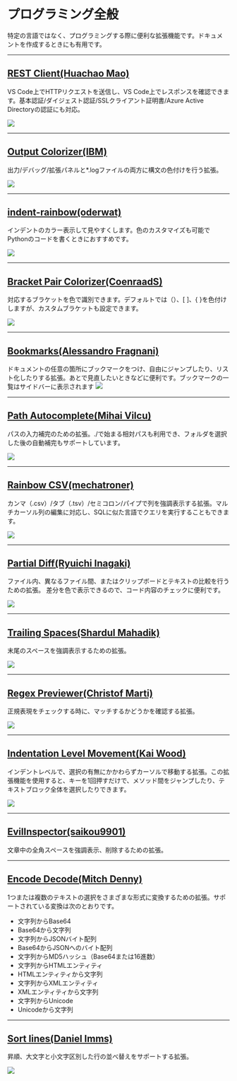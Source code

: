 # プログラミング全般

特定の言語ではなく、プログラミングする際に便利な拡張機能です。ドキュメ
ントを作成するときにも有用です。

---
## [REST Client(Huachao Mao)](https://marketplace.visualstudio.com/items?itemName=humao.rest-client)

VS Code上でHTTPリクエストを送信し、VS Code上でレスポンスを確認できます。基本認証/ダイジェスト認証/SSLクライアント証明書/Azure Active Directoryの認証にも対応。

![](https://raw.githubusercontent.com/Huachao/vscode-restclient/master/images/usage.gif)


---
## [Output Colorizer(IBM)](https://marketplace.visualstudio.com/items?itemName=IBM.output-colorizer)
出力/デバッグ/拡張パネルと*.logファイルの両方に構文の色付けを行う拡張。

![](https://raw.githubusercontent.com/IBM-Bluemix/vscode-log-output-colorizer/master/github-assets/screenshot-1.jpg)


---
## [indent-rainbow(oderwat)](https://marketplace.visualstudio.com/items?itemName=oderwat.indent-rainbow)
インデントのカラー表示して見やすくします。色のカスタマイズも可能でPythonのコードを書くときにおすすめです。

![](https://raw.githubusercontent.com/oderwat/vscode-indent-rainbow/master/assets/example.png)


---
## [Bracket Pair Colorizer(CoenraadS)](https://marketplace.visualstudio.com/items?itemName=CoenraadS.bracket-pair-colorizer)

対応するブラケットを色で識別できます。デフォルトでは（）、[ ]、{ }を色付けしますが、カスタムブラケットも設定できます。

![](https://github.com/CoenraadS/BracketPair/raw/master/images/example.png)


---
## [Bookmarks(Alessandro Fragnani)](https://marketplace.visualstudio.com/items?itemName=alefragnani.Bookmarks)

ドキュメントの任意の箇所にブックマークをつけ、自由にジャンプしたり、リスト化したりする拡張。あとで見直したいときなどに便利です。ブックマークの一覧はサイドバーに表示されます
![](https://github.com/alefragnani/vscode-bookmarks/raw/master/images/bookmarks-toggle.png)


---
## [Path Autocomplete(Mihai Vilcu)](https://marketplace.visualstudio.com/items?itemName=ionutvmi.path-autocomplete)

パスの入力補完のための拡張。./で始まる相対パスも利用でき、フォルダを選択した後の自動補完もサポートしています。

![](https://raw.githubusercontent.com/ionutvmi/path-autocomplete/master/demo/path-autocomplete.gif)

---
## [Rainbow CSV(mechatroner)](https://marketplace.visualstudio.com/items?itemName=mechatroner.rainbow-csv)

カンマ（.csv）/タブ（.tsv）/セミコロン/パイプで列を強調表示する拡張。マルチカーソル列の編集に対応し、SQLに似た言語でクエリを実行することもできます。

![](https://i.imgur.com/PRFKVIN.png)


---
## [Partial Diff(Ryuichi Inagaki)](https://marketplace.visualstudio.com/items?itemName=ryu1kn.partial-diff)

ファイル内、異なるファイル間、またはクリップボードとテキストの比較を行うための拡張。
差分を色で表示できるので、コード内容のチェックに便利です。

![](https://raw.githubusercontent.com/ryu1kn/vscode-partial-diff/master/images/public.gif)


---
## [Trailing Spaces(Shardul Mahadik)](https://marketplace.visualstudio.com/items?itemName=shardulm94.trailing-spaces)

末尾のスペースを強調表示するための拡張。

![](https://shardulm94.gallerycdn.vsassets.io/extensions/shardulm94/trailing-spaces/0.3.1/1554790489790/Microsoft.VisualStudio.Services.Icons.Default)


---
## [Regex Previewer(Christof Marti)](https://marketplace.visualstudio.com/items?itemName=chrmarti.regex)

正規表現をチェックする時に、マッチするかどうかを確認する拡張。

![](https://github.com/chrmarti/vscode-regex/raw/master/images/in_action.gif)


---
## [Indentation Level Movement(Kai Wood)](https://marketplace.visualstudio.com/items?itemName=kaiwood.indentation-level-movement)

インデントレベルで、選択の有無にかかわらずカーソルで移動する拡張。この拡張機能を使用すると、キーを1回押すだけで、メソッド間をジャンプしたり、テキストブロック全体を選択したりできます。

![](https://github.com/kaiwood/vscode-indentation-level-movement/raw/master/images/indentation-level-movement.gif)


---
## [EvilInspector(saikou9901)](https://marketplace.visualstudio.com/items?itemName=saikou9901.evilinspector)

文章中の全角スペースを強調表示、削除するための拡張。


---
## [Encode Decode(Mitch Denny)](https://marketplace.visualstudio.com/items?itemName=mitchdenny.ecdc)

1つまたは複数のテキストの選択をさまざまな形式に変換するための拡張。サポートされている変換は次のとおりです。

+ 文字列からBase64
+ Base64から文字列
+ 文字列からJSONバイト配列
+ Base64からJSONへのバイト配列
+ 文字列からMD5ハッシュ（Base64または16進数）
+ 文字列からHTMLエンティティ
+ HTMLエンティティから文字列
+ 文字列からXMLエンティティ
+ XMLエンティティから文字列
+ 文字列からUnicode
+ Unicodeから文字列


---
## [Sort lines(Daniel Imms)](https://marketplace.visualstudio.com/items?itemName=Tyriar.sort-lines)

昇順、大文字と小文字区別した行の並べ替えをサポートする拡張。

![](https://github.com/Tyriar/vscode-sort-lines/raw/master/images/usage-animation.gif)

